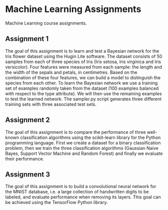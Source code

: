 # Machine Learning Assignments

Machine Learning course assignments.

## Assignment 1

The goal of this assignment is to learn and test a Bayesian network for the Iris flower dataset using the Hugin Lite software.
The dataset consists of 50 samples from each of three species of Iris (Iris setosa, Iris virginica and Iris versicolor). Four features were measured from each sample: the length and the width of the sepals and petals, in centimetres. Based on the combination of these four features, we can build a model to distinguish the species from each other.
To learn the Bayesian network we use a training set of examples randomly taken from the dataset (100 examples balanced with respect to the type attribute). We will then use the remaining examples to test the learned network. The sampler.py script generates three different training sets with three associated test sets.

## Assignment 2

The goal of this assignment is to compare the performance of three well-known classification algorithms using the scikit-learn library for the Python programming language.
First we create a dataset for a binary classification problem, then we train the three classification algorithms (Gaussian Naive Bayes, Support Vector Machine and Random Forest) and finally we evaluate their performance.

## Assignment 3

The goal of this assignment is to build a convolutional neural network for the MNIST database, i.e. a large collection of handwritten digits to be labeled, and evaluate performance when removing its layers. This goal can be achieved using the TensorFlow Python library.

